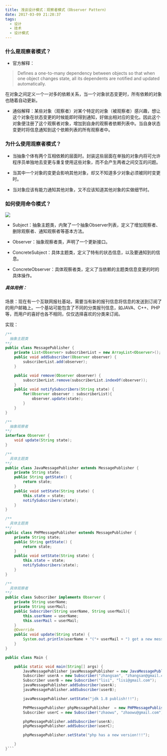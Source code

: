 ```yaml
---
title: 浅谈设计模式：观察者模式（Observer Pattern）
date: 2017-03-09 21:28:37
tags:
  - 设计
  - 技术
  - 设计模式
---
```


### 什么是观察者模式？

- 官方解释：
> Defines a one-to-many dependency between objects so that when one
object changes state, all its dependents are notified and updated
automatically.
>
在对象之间定义一个一对多的依赖关系，当一个对象状态变更时，所有依赖的对象也随着自动更新。

<!-- more -->

- 通俗解释：某些对象（观察者）对某个特定的对象（被观察者）感兴趣，想让这个对象在状态变更的时候能即时得到通知，好做出相对应的变化。因此这个对象便注册了这个观察者对象，增加到自身的观察者依赖列表中。当自身状态变更时将信息通知到这个依赖列表的所有观察者中。

### 为什么使用观察者模式？

- 当抽象个体有两个互相依赖的层面时。封装这些层面在单独的对象内将可允许程序员单独地去变更与重复使用这些对象，而不会产生两者之间交互的问题。

- 当其中一个对象的变更会影响其他对象，却又不知道多少对象必须被同时变更时。

- 当对象应该有能力通知其他对象，又不应该知道其他对象的实做细节时。

### 如何使用命令模式？

![](/img/observer-pattern.png)

- Subject：抽象主题类，内聚了一个抽象Observer列表，定义了增加观察者、删除观察者、通知观察者等基本方法。

- Observer：抽象观察者类，声明了一个更新接口。

- ConcreteSubject：具体主题类，定义了特有的状态信息，以及要通知到的信息。

- ConcreteObserver：具体观察者类，定义了当依赖的主题类信息变更的时的具体操作。

##### 具体用例：

场景：现在有一个互联网报社基站，需要当有新的报刊信息将信息的发送到订阅了的用户邮箱上。一个基站可能包含了不同的分类报刊信息，如JAVA、C++、PHP等，而用户的喜好也各不相同，仅仅选择喜欢的分类来订阅。

实现：

```java
/**
  抽象主题类
**/
public class MessagePublisher {
    private List<Observer> subscriberList = new ArrayList<Observer>();
    public void addSubscriber(Observer observer) {
        subscriberList.add(observer);
    }

    public void remove(Observer observer) {
        subscriberList.remove(subscriberList.indexOf(observer));
    }
    public void notifySubscribers(String state) {
        for(Observer observer : subscriberList){
            observer.update(state);
        }
    }
}

/**
  抽象观察者
**/
interface Observer {
    void update(String state);
}

/**
  具体主题类
**/
public class JavaMessagePublisher extends MessagePublisher {
    private String state;
    public String getState() {
        return state;
    }
    public void setState(String state) {
        this.state = state;
        notifySubscribers(state);
    }
}

/**
  具体主题类
**/
public class PHPMessagePublisher extends MessagePublisher {
    private String state;
    public String getState() {
        return state;
    }
    public void setState(String state) {
        this.state = state;
        notifySubscribers(state);
    }
}

/**
  具体观察者
**/
public class Subscriber implements Observer {
    private String userName;
    private String userMail;
    public Subscriber(String userName, String userMail){
        this.userName = userName;
        this.userMail = userMail;
    }
    @Override
    public void update(String state) {
        System.out.println(userName + "("+ userMail + ") got a new message:" + state);
    }
}

public class Main {

    public static void main(String[] args) {
        JavaMessagePublisher javaMessagePublisher = new JavaMessagePublisher();
        Subscriber userA = new Subscriber("zhangsan", "zhangsan@gmail.com");
        Subscriber userB = new Subscriber("lisi", "lisi@gmail.com");
        javaMessagePublisher.addSubscriber(userA);
        javaMessagePublisher.addSubscriber(userB);

        javaMessagePublisher.setState("jdk 1.8 publish!!!");

        PHPMessagePublisher phpMessagePublisher  = new PHPMessagePublisher();
        Subscriber userC = new Subscriber("zhaowu", "zhaowu@gmail.com");

        phpMessagePublisher.addSubscriber(userA);
        phpMessagePublisher.addSubscriber(userC);

        phpMessagePublisher.setState("php has a new version!!!");

    }
}```
